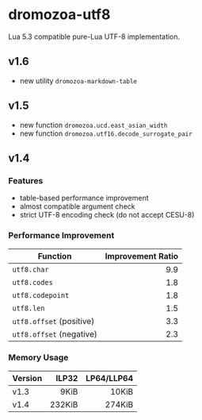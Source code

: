 # dromozoa-utf8

Lua 5.3 compatible pure-Lua UTF-8 implementation.

## v1.6

* new utility `dromozoa-markdown-table`

## v1.5

* new function `dromozoa.ucd.east_asian_width`
* new function `dromozoa.utf16.decode_surrogate_pair`

## v1.4

### Features

* table-based performance improvement
* almost compatible argument check
* strict UTF-8 encoding check (do not accept CESU-8)

### Performance Improvement

| Function                 | Improvement Ratio |
|--------------------------|------------------:|
| `utf8.char`              |               9.9 |
| `utf8.codes`             |               1.8 |
| `utf8.codepoint`         |               1.8 |
| `utf8.len`               |               1.5 |
| `utf8.offset` (positive) |               3.3 |
| `utf8.offset` (negative) |               2.3 |

### Memory Usage

| Version |  ILP32 | LP64/LLP64 |
|---------|-------:|-----------:|
| v1.3    |   9KiB |      10KiB |
| v1.4    | 232KiB |     274KiB |
